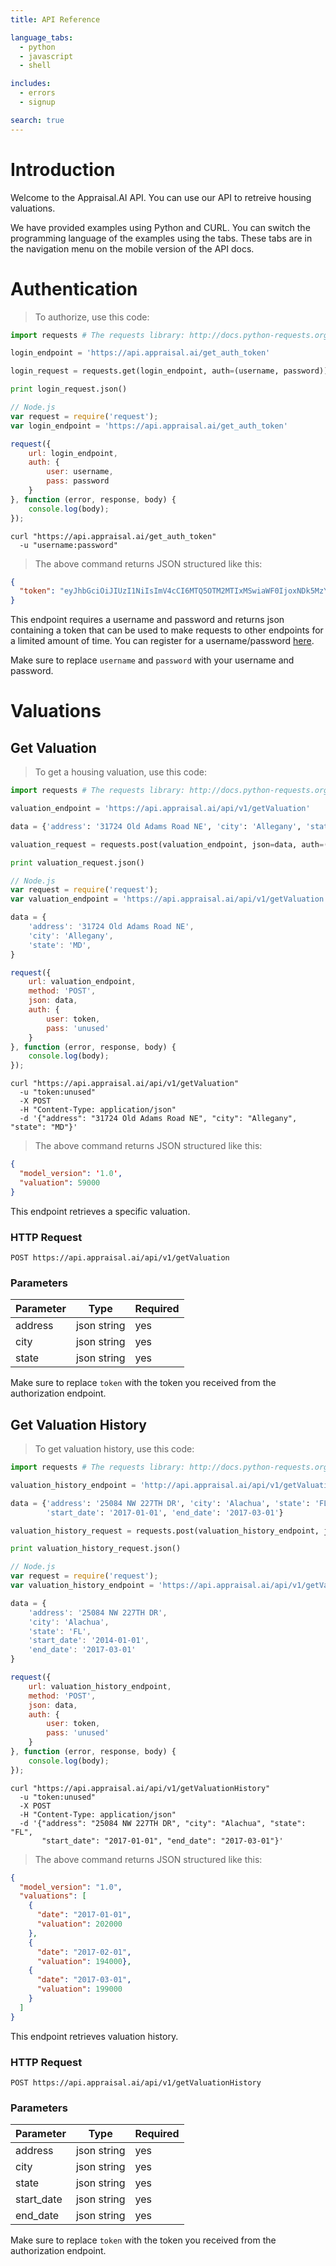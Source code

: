 ```yaml
---
title: API Reference

language_tabs:
  - python
  - javascript
  - shell

includes:
  - errors
  - signup

search: true
---
```


# Introduction

Welcome to the Appraisal.AI API. You can use our API to retreive housing valuations.

We have provided examples using Python and CURL. You can switch the programming language of the examples using the tabs. These tabs are in the navigation menu on the mobile version of the API docs.

# Authentication

> To authorize, use this code:

```python
import requests # The requests library: http://docs.python-requests.org

login_endpoint = 'https://api.appraisal.ai/get_auth_token'

login_request = requests.get(login_endpoint, auth=(username, password))

print login_request.json()
```

```javascript
// Node.js
var request = require('request');
var login_endpoint = 'https://api.appraisal.ai/get_auth_token'

request({
    url: login_endpoint,
    auth: {
        user: username,
        pass: password
    }
}, function (error, response, body) {
    console.log(body);
});
```

```shell
curl "https://api.appraisal.ai/get_auth_token"
  -u "username:password"
```

> The above command returns JSON structured like this:

```json
{
  "token": "eyJhbGciOiJIUzI1NiIsImV4cCI6MTQ5OTM2MTIxMSwiaWF0IjoxNDk5MzYxMDkxfQ.eyJ1c"
}
```
This endpoint requires a username and password and returns json containing a token that can be used to make requests to other endpoints for a limited amount of time. You can register for a username/password [here](http://appraisal.ai).

<aside class="info">
Make sure to replace <code>username</code> and <code>password</code> with your username and password.
</aside>

# Valuations

## Get Valuation

> To get a housing valuation, use this code:

```python
import requests # The requests library: http://docs.python-requests.org

valuation_endpoint = 'https://api.appraisal.ai/api/v1/getValuation'

data = {'address': '31724 Old Adams Road NE', 'city': 'Allegany', 'state': 'MD'}

valuation_request = requests.post(valuation_endpoint, json=data, auth=(token, ''))

print valuation_request.json()
```

```javascript
// Node.js
var request = require('request');
var valuation_endpoint = 'https://api.appraisal.ai/api/v1/getValuation'

data = {
    'address': '31724 Old Adams Road NE',
    'city': 'Allegany',
    'state': 'MD',
}

request({
    url: valuation_endpoint,
    method: 'POST',
    json: data,
    auth: {
        user: token,
        pass: 'unused'
    }
}, function (error, response, body) {
    console.log(body);
});
```

```shell
curl "https://api.appraisal.ai/api/v1/getValuation"
  -u "token:unused"
  -X POST
  -H "Content-Type: application/json"
  -d '{"address": "31724 Old Adams Road NE", "city": "Allegany", "state": "MD"}'
```

> The above command returns JSON structured like this:

```json
{
  "model_version": '1.0',
  "valuation": 59000
}
```

This endpoint retrieves a specific valuation.

### HTTP Request

`POST https://api.appraisal.ai/api/v1/getValuation`

### Parameters

Parameter | Type | Required 
--------- | ---- | --------
address | json string | yes
city | json string | yes
state | json string | yes

<aside class="info">
Make sure to replace <code>token</code> with the token you received from the authorization endpoint.
</aside>

## Get Valuation History

> To get valuation history, use this code:

```python
import requests # The requests library: http://docs.python-requests.org

valuation_history_endpoint = 'http://api.appraisal.ai/api/v1/getValuationHistory'

data = {'address': '25084 NW 227TH DR', 'city': 'Alachua', 'state': 'FL',
        'start_date': '2017-01-01', 'end_date': '2017-03-01'}

valuation_history_request = requests.post(valuation_history_endpoint, json=data, auth=(token, ''))

print valuation_history_request.json()
```

```javascript
// Node.js
var request = require('request');
var valuation_history_endpoint = 'https://api.appraisal.ai/api/v1/getValuationHistory'

data = {
    'address': '25084 NW 227TH DR',
    'city': 'Alachua',
    'state': 'FL',
    'start_date': '2014-01-01',
    'end_date': '2017-03-01'
}

request({
    url: valuation_history_endpoint,
    method: 'POST',
    json: data,
    auth: {
        user: token,
        pass: 'unused'
    }
}, function (error, response, body) {
    console.log(body);
});
```

```shell
curl "https://api.appraisal.ai/api/v1/getValuationHistory"
  -u "token:unused"
  -X POST
  -H "Content-Type: application/json"
  -d '{"address": "25084 NW 227TH DR", "city": "Alachua", "state": "FL",
       "start_date": "2017-01-01", "end_date": "2017-03-01"}'
```

> The above command returns JSON structured like this:

```json
{
  "model_version": "1.0",
  "valuations": [
    {
      "date": "2017-01-01",
      "valuation": 202000
    },
    {
      "date": "2017-02-01",
      "valuation": 194000},
    {
      "date": "2017-03-01",
      "valuation": 199000
    }
  ]
}
```

This endpoint retrieves valuation history.

### HTTP Request

`POST https://api.appraisal.ai/api/v1/getValuationHistory`

### Parameters

Parameter | Type | Required 
--------- | ---- | --------
address | json string | yes
city | json string | yes
state | json string | yes
start_date | json string | yes
end_date | json string | yes

<aside class="info">
Make sure to replace <code>token</code> with the token you received from the authorization endpoint.
</aside>
